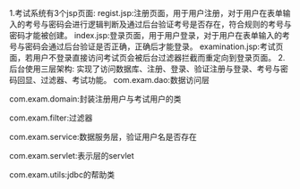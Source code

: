 1.考试系统有3个jsp页面:
regist.jsp:注册页面，用于用户注册，对于用户在表单输入的考号与密码会进行逻辑判断及通过后台验证考号是否存在，符合规则的考号与密码才能被创建。
index.jsp:登录页面，用于用户登录，对于用户在表单输入的考号与密码会通过后台验证是否正确，正确后才能登录。
examination.jsp:考试页面，若用户不登录直接访问考试页会被后台过滤器拦截而重定向到登录页面。
2.后台使用三层架构:
实现了访问数据库、注册、登录、验证注册与登录、考号与密码回显、过滤器、考试功能。
com.exam.dao:数据访问层

com.exam.domain:封装注册用户与考试用户的类

com.exam.filter:过滤器

com.exam.service:数据服务层，验证用户名是否存在

com.exam.servlet:表示层的servlet

com.exam.utils:jdbc的帮助类